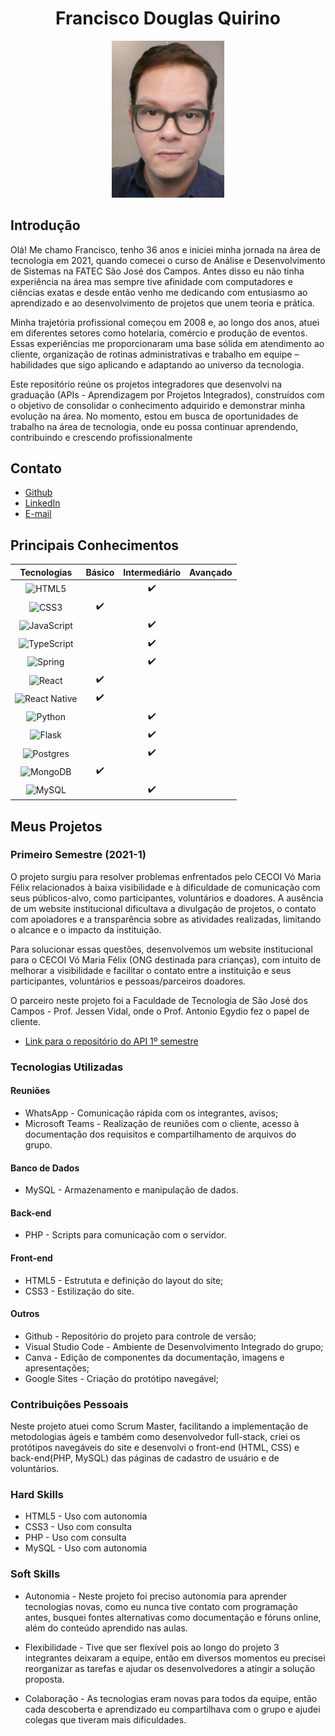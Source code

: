 <h1 align="center"> Francisco Douglas Quirino</h1>

<p align="center" >
<img src="./images/fotoport.jpg" width="180">  
</p>


## Introdução

Olá! Me chamo Francisco, tenho 36 anos e iniciei minha jornada na área de tecnologia em 2021, quando comecei o curso de Análise e Desenvolvimento de Sistemas na FATEC São José dos Campos. Antes disso eu não tinha experiência na área mas sempre tive afinidade com computadores e ciências exatas e desde então venho me dedicando com entusiasmo ao aprendizado e ao desenvolvimento de projetos que unem teoria e prática.

Minha trajetória profissional começou em 2008 e, ao longo dos anos, atuei em diferentes setores como hotelaria, comércio e produção de eventos. Essas experiências me proporcionaram uma base sólida em atendimento ao cliente, organização de rotinas administrativas e trabalho em equipe – habilidades que sigo aplicando e adaptando ao universo da tecnologia.

Este repositório reúne os projetos integradores que desenvolvi na graduação (APIs - Aprendizagem por Projetos Integrados), construídos com o objetivo de consolidar o conhecimento adquirido e demonstrar minha evolução na área. No momento, estou em busca de oportunidades de trabalho na área de tecnologia, onde eu possa continuar aprendendo, contribuindo e crescendo profissionalmente

## Contato

* [Github](https://github.com/ciscoquirino)
* [LinkedIn](https://www.linkedin.com/in/francisco-quirino/)
* [E-mail](mailto:quirino1988@gmail.com)

## Principais Conhecimentos

|                                                         Tecnologias                                                          | Básico | Intermediário | Avançado |
| :--------------------------------------------------------------------------------------------------------------------------: | :----: | :-----------: | :------: |
|          ![HTML5](https://img.shields.io/badge/html5-%23E34F26.svg?style=for-the-badge&logo=html5&logoColor=white)           |        |       ✔️       |          |
|            ![CSS3](https://img.shields.io/badge/css3-%231572B6.svg?style=for-the-badge&logo=css3&logoColor=white)            |    ✔️    |              |          |
| ![JavaScript](https://img.shields.io/badge/javascript-%23323330.svg?style=for-the-badge&logo=javascript&logoColor=%23F7DF1E) |        |       ✔️       |          |
|   ![TypeScript](https://img.shields.io/badge/typescript-%23007ACC.svg?style=for-the-badge&logo=typescript&logoColor=white)   |      |       ✔️        |          |
|         ![Spring](https://img.shields.io/badge/spring-%236DB33F.svg?style=for-the-badge&logo=spring&logoColor=white)         |      |       ✔️        |          |
|        ![React](https://img.shields.io/badge/react-%2320232a.svg?style=for-the-badge&logo=react&logoColor=%2361DAFB)         |    ✔️    |             |          |
| ![React Native](https://img.shields.io/badge/react_native-%2320232a.svg?style=for-the-badge&logo=react&logoColor=%2361DAFB)  |    ✔️    |              |          |
|            ![Python](https://img.shields.io/badge/python-3670A0?style=for-the-badge&logo=python&logoColor=ffdd54)            |       |        ✔️       |          |
|            ![Flask](https://img.shields.io/badge/flask-%23000.svg?style=for-the-badge&logo=flask&logoColor=white)            |       |       ✔️        |          |
|     ![Postgres](https://img.shields.io/badge/postgres-%23316192.svg?style=for-the-badge&logo=postgresql&logoColor=white)     |       |        ✔️       |          |
|       ![MongoDB](https://img.shields.io/badge/MongoDB-%234ea94b.svg?style=for-the-badge&logo=mongodb&logoColor=white)        |   ✔️    |               |          |
|            ![MySQL](https://img.shields.io/badge/mysql-%2300f.svg?style=for-the-badge&logo=mysql&logoColor=white)            |       |       ✔️        |          |


## Meus Projetos

### Primeiro Semestre (2021-1)

O projeto surgiu para resolver problemas enfrentados pelo CECOI Vó Maria Félix relacionados à baixa visibilidade e à dificuldade de comunicação com seus públicos-alvo, como participantes, voluntários e doadores. A ausência de um website institucional dificultava a divulgação de projetos, o contato com apoiadores e a transparência sobre as atividades realizadas, limitando o alcance e o impacto da instituição.

Para solucionar essas questões, desenvolvemos um website institucional para o CECOI Vó Maria Félix (ONG destinada para crianças), com intuito de melhorar a visibilidade e facilitar o contato entre a instituição e seus participantes, voluntários e pessoas/parceiros doadores.

O parceiro neste projeto foi a Faculdade de Tecnologia de São José dos Campos - Prof. Jessen Vidal, onde o Prof. Antonio Egydio fez o papel de cliente.

* [Link para o repositório do API 1º semestre](https://github.com/ciscoquirino/API-Fatec-Site-Institucional)

### Tecnologias Utilizadas

#### Reuniões
   
  - WhatsApp - Comunicação rápida com os integrantes, avisos;
  - Microsoft Teams - Realização de reuniões com o cliente, acesso à documentação dos requisitos e compartilhamento de arquivos do grupo.
 
#### Banco de Dados
 
   - MySQL - Armazenamento e manipulação de dados.

#### Back-end  
  
  - PHP - Scripts para comunicação com o servidor.

#### Front-end 
 
  - HTML5 - Estrututa e definição do layout do site;
  - CSS3 - Estilização do site.

#### Outros
 
  - Github - Repositório do projeto para controle de versão;
  - Visual Studio Code - Ambiente de Desenvolvimento Integrado do grupo;
  - Canva - Edição de componentes da documentação, imagens e apresentações;
  - Google Sites - Criação do protótipo navegável;

### Contribuições Pessoais

Neste projeto atuei como Scrum Master, facilitando a implementação de metodologias ágeis e também como desenvolvedor full-stack, criei os protótipos navegáveis do site e desenvolvi o front-end (HTML, CSS) e back-end(PHP, MySQL) das páginas de cadastro de usuário e de voluntários.

### Hard Skills

  - HTML5 - Uso com autonomia
  - CSS3 - Uso com consulta
  - PHP - Uso com consulta
  - MySQL - Uso com autonomia

### Soft Skills

  - Autonomia - Neste projeto foi preciso autonomia para aprender tecnologias novas, como eu nunca tive contato com programação antes, busquei fontes alternativas como documentação e fóruns online, além do conteúdo aprendido nas aulas. 
  
  - Flexibilidade - Tive que ser flexível pois ao longo do projeto 3 integrantes deixaram a equipe, então em diversos momentos eu precisei reorganizar as tarefas e ajudar os desenvolvedores a atingir a solução proposta.
  
  - Colaboração - As tecnologias eram novas para todos da equipe, então cada descoberta e aprendizado eu compartilhava com o grupo e ajudei colegas que tiveram mais dificuldades.

